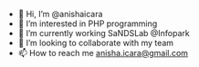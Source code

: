 - 👋 Hi, I’m @anishaicara
- 👀 I’m interested in PHP programming
- 🌱 I’m currently working SaNDSLab @Infopark
- 💞️ I’m looking to collaborate with my team
- 📫 How to reach me anisha.icara@gmail.com

<!---
anishaicara/anishaicara is a ✨ special ✨ repository because its `README.md` (this file) appears on your GitHub profile.
You can click the Preview link to take a look at your changes.
--->
